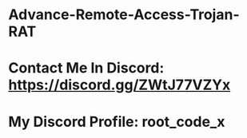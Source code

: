 # Advance-Remote-Access-Trojan-RAT
#  Contact Me In Discord: https://discord.gg/ZWtJ77VZYx
# My Discord Profile: root_code_x
